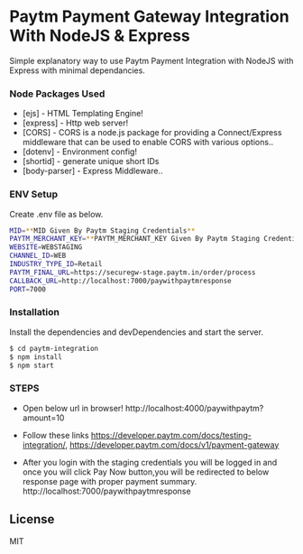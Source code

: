 # Paytm Payment Gateway Integration With NodeJS & Express

Simple explanatory way to use Paytm Payment Integration with NodeJS with Express with minimal dependancies.

### Node Packages Used

- [ejs] - HTML Templating Engine!
- [express] - Http web server!
- [CORS] - CORS is a node.js package for providing a Connect/Express middleware that can be used to enable CORS with various options..
- [dotenv] - Environment config!
- [shortid] - generate unique short IDs
- [body-parser] - Express Middleware..

### ENV Setup

Create .env file as below.

```sh
MID=**MID Given By Paytm Staging Credentials**
PAYTM_MERCHANT_KEY=**PAYTM_MERCHANT_KEY Given By Paytm Staging Credentials**
WEBSITE=WEBSTAGING
CHANNEL_ID=WEB
INDUSTRY_TYPE_ID=Retail
PAYTM_FINAL_URL=https://securegw-stage.paytm.in/order/process
CALLBACK_URL=http://localhost:7000/paywithpaytmresponse
PORT=7000
```

### Installation

Install the dependencies and devDependencies and start the server.

```sh
$ cd paytm-integration
$ npm install
$ npm start
```

### STEPS

- Open below url in browser!
  http://localhost:4000/paywithpaytm?amount=10

- Follow these links https://developer.paytm.com/docs/testing-integration/, https://developer.paytm.com/docs/v1/payment-gateway

- After you login with the staging credentials you will be logged in and once you will click Pay Now button,you will be redirected to below response page with proper payment summary.
  http://localhost:7000/paywithpaytmresponse

## License

MIT
